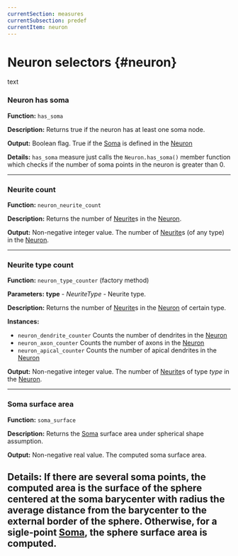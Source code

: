 ```yaml
---
currentSection: measures
currentSubsection: predef
currentItem: neuron
---
```

# Neuron selectors {#neuron}
text

### Neuron has soma <a id="neuron_hassoma"> </a>

**Function:** `has_soma`

**Description:** Returns true if the neuron has at least one soma node.

**Output:** Boolean flag. True if the [Soma] is defined in the [Neuron]

**Details:** `has_soma` measure just calls the `Neuron.has_soma()` member function which checks if the number of soma points in the neuron is greater than 0.

---

### Neurite count <a id="neuron_neurite_count"> </a>

**Function:** `neuron_neurite_count`

**Description:** Returns the number of [Neurite]s in the [Neuron].

**Output:** Non-negative integer value. The number of [Neurite]s (of any type) in the [Neuron].

---

### Neurite type count <a id="neuron_neurite__type_count"> </a>

**Function:** `neuron_type_counter` (factory method)

**Parameters:** **type** - *NeuriteType* - Neurite type.

**Description:** Returns the number of [Neurite]s in the [Neuron] of certain type.

**Instances:**
  - `neuron_dendrite_counter` Counts the number of dendrites in the [Neuron]
  - `neuron_axon_counter` Counts the number of axons in the [Neuron]
  - `neuron_apical_counter` Counts the number of apical dendrites in the [Neuron]

**Output:** Non-negative integer value. The number of [Neurite]s of type *type* in the [Neuron].

---

### Soma surface area <a id="neuron_soma_surface"> </a>

**Function:** `soma_surface`

**Description:** Returns the [Soma] surface area under spherical shape assumption.

**Output:** Non-negative real value. The computed soma surface area.

**Details:** If there are several soma points, the computed area is the surface of the sphere centered at the soma barycenter with radius the average distance from the barycenter to the external border of the sphere. Otherwise, for a sigle-point [Soma], the sphere surface area is computed.
---

[Node]: ../goals_architecture.html#node
[Branch]: ../goals_architecture.html#branch
[Neurite]: ../goals_architecture.html#neurite
[Neuron]: ../goals_architecture.html#neuron
[Soma]: ../goals_architecture.html#soma
